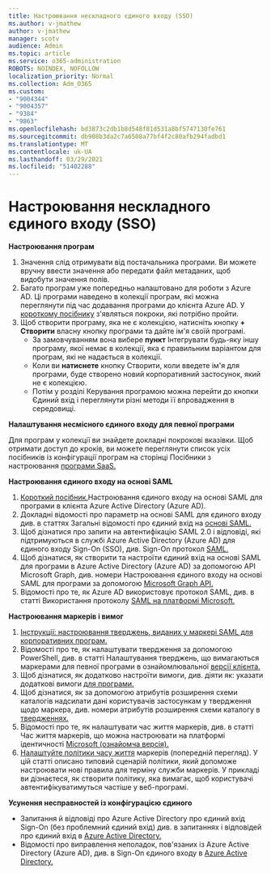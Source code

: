 ```yaml
---
title: Настроювання нескладного єдиного входу (SSO)
ms.author: v-jmathew
author: v-jmathew
manager: scotv
audience: Admin
ms.topic: article
ms.service: o365-administration
ROBOTS: NOINDEX, NOFOLLOW
localization_priority: Normal
ms.collection: Adm_O365
ms.custom:
- "9004344"
- "9004357"
- "9384"
- "9863"
ms.openlocfilehash: bd3873c2db1b8d548f81d531a8bf5747130fe761
ms.sourcegitcommit: db908b3da2c7a6508a77bf4f2c80afb294fadbd1
ms.translationtype: MT
ms.contentlocale: uk-UA
ms.lasthandoff: 03/29/2021
ms.locfileid: "51402288"
---
```

# <a name="configure-seamless-single-sign-on-sso"></a>Настроювання нескладного єдиного входу (SSO)

**Настроювання програм**

1. Значення слід отримувати від постачальника програми. Ви можете вручну ввести значення або передати файл метаданих, щоб видобути значення полів.
2. Багато програм уже попередньо налаштовано для роботи з Azure AD. Ці програми наведено в колекції програм, які можна переглянути під час додавання програми до клієнта Azure AD. У [короткому посібнику](https://docs.microsoft.com/azure/active-directory/manage-apps/add-application-portal-configure) з'являться покроки, які потрібно пройти.
3. Щоб створити програму, яка не є колекцією, натисніть кнопку **+ Створити** власну кнопку програми та дайте ім'я своїй програмі.
    - За замовчуванням вона вибере **пункт** Інтегрувати будь-яку іншу програму, якої немає в колекції, яка є правильним варіантом для програм, які не надається в колекції.
    - Коли ви **натиснете** кнопку Створити, коли введете ім'я для програми, буде створено новий корпоративний застосунок, який не є колекцією.
    - Потім у розділі Керування  програмою можна  перейти до кнопки Єдиний вхід і переглянути різні методи її впровадження в середовищі.

**Налаштування несмісного єдиного входу для певної програми**

Для програм у колекції ви знайдете докладні покрокові вказівки. Щоб отримати доступ до кроків, ви можете переглянути список усіх посібників із конфігурації програм на сторінці Посібники з настроювання [програми SaaS.](https://docs.microsoft.com/azure/active-directory/saas-apps/tutorial-list)

**Настроювання єдиного входу на основі SAML**

1. [Короткий посібник.](https://docs.microsoft.com/azure/active-directory/manage-apps/add-application-portal-setup-sso)Настроювання єдиного входу на основі SAML для програми в клієнта Azure Active Directory (Azure AD).
2. Докладні відомості про параметр на основі SAML для єдиного входу див. в статтях Загальні відомості про єдиний вхід на [основі SAML.](https://docs.microsoft.com/azure/active-directory/manage-apps/configure-saml-single-sign-on)
3. Щоб дізнатися про запити на автентифікацію SAML 2.0 і відповіді, які підтримуються в службі Azure Active Directory (Azure AD) для єдиного входу Sign-On (SSO), див. Sign-On протокол [SAML.](https://docs.microsoft.com/azure/active-directory/develop/single-sign-on-saml-protocol)
4. Щоб дізнатися, як створити та настроїти єдиний вхід на основі SAML для програми в Azure Active Directory (Azure AD) за допомогою API Microsoft Graph, див. номери Настроювання єдиного входу на основі SAML для програми за допомогою [Microsoft Graph API.](https://docs.microsoft.com/graph/application-saml-sso-configure-api)
5. Відомості про те, як Azure AD використовує протокол SAML, див. в статті Використання протоколу [SAML на платформі Microsoft.](https://docs.microsoft.com/azure/active-directory/develop/active-directory-saml-protocol-reference)

**Настроювання маркерів і вимог**

1. [Інструкції: настроювання тверджень, виданих у маркері SAML для корпоративних програм.](https://docs.microsoft.com/azure/active-directory/develop/active-directory-saml-claims-customization)
2. Відомості про те, як налаштувати твердження за допомогою PowerShell, див. в статті Налаштування тверджень, що вимагаються маркерами для певної програми в ознайомлювальної [версії клієнта.](https://docs.microsoft.com/azure/active-directory/develop/active-directory-claims-mapping)
3. Щоб дізнатися, як додатково настроїти вимоги, див. діяти як: указати додаткові вимоги [для програми.](https://docs.microsoft.com/azure/active-directory/develop/active-directory-optional-claims)
4. Щоб дізнатися, як за допомогою атрибутів розширення схеми каталогів надсилати дані користувачів застосункам у твердження щодо маркера, див. номери атрибутів розширення схеми каталогу в [твердженнях.](https://docs.microsoft.com/azure/active-directory/develop/active-directory-schema-extensions)
5. Відомості про те, як налаштувати час життя маркерів, див. в статті Час життя маркерів, що можна настроювати на платформі ідентичності [Microsoft (ознайомча версія).](https://docs.microsoft.com/azure/active-directory/develop/active-directory-configurable-token-lifetimes)
6. [Налаштуйте політики часу життя](https://docs.microsoft.com/azure/active-directory/develop/configure-token-lifetimes) маркерів (попередній перегляд). У цій статті описано типовий сценарій політики, який допоможе настроювати нові правила для терміну служби маркерів. У прикладі ви дізнаєтеся, як створити політику, яка вимагає, щоб користувачі автентифікуватимуться частіше у веб-програмі.

**Усунення несправностей із конфігурацією єдиного**

- Запитання й відповіді про Azure Active Directory про єдиний вхід Sign-On (без проблемний єдиний вхід) див. в запитаннях і відповідей про єдиний вхід в [Azure Active Directory.](https://docs.microsoft.com/azure/active-directory/hybrid/how-to-connect-sso-faq)
- Відомості про виправлення неполадок, пов'язаних із Azure Active Directory (Azure AD), див. в Sign-On єдиного входу в [Azure Active Directory.](https://docs.microsoft.com/azure/active-directory/hybrid/tshoot-connect-sso)

